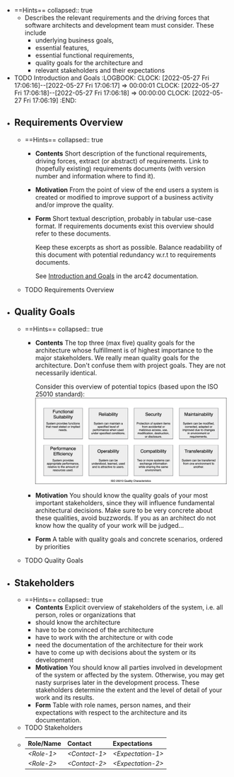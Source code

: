 - ==Hints==
  collapsed:: true
	- Describes the relevant requirements and the driving forces that software architects and development team must consider. These include
		- underlying business goals,
		- essential features,
		- essential functional requirements,
		- quality goals for the architecture and
		- relevant stakeholders and their expectations
- TODO Introduction and Goals
  :LOGBOOK:
  CLOCK: [2022-05-27 Fri 17:06:16]--[2022-05-27 Fri 17:06:17] =>  00:00:01
  CLOCK: [2022-05-27 Fri 17:06:18]--[2022-05-27 Fri 17:06:18] =>  00:00:00
  CLOCK: [2022-05-27 Fri 17:06:19]
  :END:
- ## Requirements Overview
	- ==Hints==
	  collapsed:: true
		- **Contents**
		  Short description of the functional requirements, driving forces, extract (or abstract) of requirements. Link to (hopefully existing) requirements documents (with version number and information where to find it).
		- **Motivation**
		  From the point of view of the end users a system is created or modified to improve support of a business activity and/or improve the quality.
		- **Form**
		  Short textual description, probably in tabular use-case format. If requirements documents exist this overview should refer to these documents.
		  
		  Keep these excerpts as short as possible. Balance readability of this document with potential redundancy w.r.t to requirements documents.
		  
		  See [Introduction and Goals](https://docs.arc42.org/section-1/) in the arc42 documentation.
	- TODO Requirements Overview
- ## Quality Goals
	- ==Hints==
	  collapsed:: true
		- **Contents**
		  The top three (max five) quality goals for the architecture whose fulfillment is of highest importance to the major stakeholders. We really mean quality goals for the architecture. Don't confuse them with project goals. They are not necessarily identical.
		  
		  Consider this overview of potential topics (based upon the ISO 25010 standard):
		  ![Categories of Quality Requirements](images/01_2_iso-25010-topics-EN.png)
		- **Motivation**
		  You should know the quality goals of your most important stakeholders, since they will influence fundamental architectural decisions. Make sure to be very concrete about these qualities, avoid buzzwords. If you as an architect do not know how the quality of your work will be judged...
		- **Form**
		  A table with quality goals and concrete scenarios, ordered by priorities
	- TODO Quality Goals
- ## Stakeholders
	- ==Hints==
	  collapsed:: true
		- **Contents**
		  Explicit overview of stakeholders of the system, i.e. all person, roles
		  or organizations that
		- should know the architecture
		- have to be convinced of the architecture
		- have to work with the architecture or with code
		- need the documentation of the architecture for their work
		- have to come up with decisions about the system or its development
		- **Motivation**
		  You should know all parties involved in development of the system or affected by the system. Otherwise, you may get nasty surprises later in the development process. These stakeholders determine the extent and the level of detail of your work and its results.
		- **Form**
		  Table with role names, person names, and their expectations with respect
		  to the architecture and its documentation.
	- TODO Stakeholders
	- | Role/Name  | Contact                   | Expectations              |
	  |-------------|--------------------|----------------------|
	  | *\<Role-1>* | *\<Contact-1>*            | *\<Expectation-1>*        |
	  | *\<Role-2>* | *\<Contact-2>*            | *\<Expectation-2>*        |